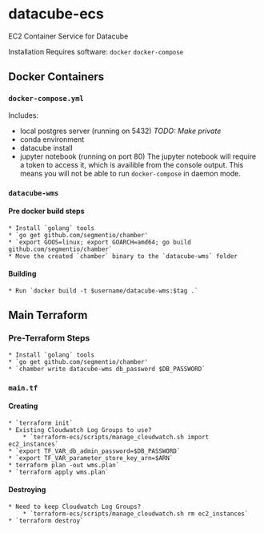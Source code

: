 # datacube-ecs
EC2 Container Service for Datacube

Installation
Requires software:
`docker`
`docker-compose`



## Docker Containers
### `docker-compose.yml`
Includes:
 * local postgres server (running on 5432) *TODO: Make private*
 * conda environment
 * datacube install
 * jupyter notebook (running on port 80)
The jupyter notebook will require a token to access it, which is availible from the console output.
This means you will not be able to run `docker-compose` in daemon mode.

### `datacube-wms`
#### Pre docker build steps
    * Install `golang` tools
    * `go get github.com/segmentio/chamber'
    * `export GOOS=linux; export GOARCH=amd64; go build github.com/segmentio/chamber`
    * Move the created `chamber` binary to the `datacube-wms` folder
#### Building
    * Run `docker build -t $username/datacube-wms:$tag .`

## Main Terraform
### Pre-Terraform Steps
    * Install `golang` tools
    * `go get github.com/segmentio/chamber'
    * `chamber write datacube-wms db_password $DB_PASSWORD`

### `main.tf`
#### Creating
    * `terraform init`
    * Existing Cloudwatch Log Groups to use?
        * `terraform-ecs/scripts/manage_cloudwatch.sh import ec2_instances`
    * `export TF_VAR_db_admin_password=$DB_PASSWORD`
    * `export TF_VAR_parameter_store_key_arn=$ARN`
    * terraform plan -out wms.plan`
    * `terraform apply wms.plan`
#### Destroying
    * Need to keep Cloudwatch Log Groups?
        * `terraform-ecs/scripts/manage_cloudwatch.sh rm ec2_instances`
    * `terraform destroy`


